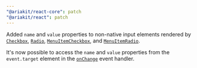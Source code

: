 ```yaml
---
"@ariakit/react-core": patch
"@ariakit/react": patch
---
```


Added `name` and `value` properties to non-native input elements rendered by [`Checkbox`](https://ariakit.org/reference/checkbox), [`Radio`](https://ariakit.org), [`MenuItemCheckbox`](https://ariakit.org/reference/menu-item-checkbox), and [`MenuItemRadio`](https://ariakit.org/reference/menu-item-radio).

It's now possible to access the `name` and `value` properties from the `event.target` element in the [`onChange`](https://ariakit.org/reference/checkbox#onchange) event handler.
